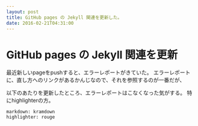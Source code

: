 ```yaml
---
layout: post
title: GitHub pages の Jekyll 関連を更新した。
date: 2016-02-21T04:31:00
---
```


# GitHub pages の Jekyll 関連を更新

最近新しいpageをpushすると、エラーレポートがきていた。
エラーレポートに、直し方へのリンクがあるかんじなので、それを参照するのが一番だが、

以下のあたりを更新したところ、エラーレポートはこなくなった気がする。
特にhighlighterの方。

```
markdown: kramdown
highlighter: rouge
```
